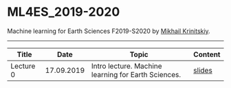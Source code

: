 # ML4ES_2019-2020
Machine learning for Earth Sciences F2019-S2020 by [Mikhail Krinitskiy](https://sail.ocean.ru/viewuser.php?user=krinitsky). 

-------

| Title     | Date       | Topic                                               | Content                                                      |
| --------- | ---------- | --------------------------------------------------- | ------------------------------------------------------------ |
| Lecture 0 | 17.09.2019 | Intro lecture. Machine learning for Earth Sciences. | [slides](https://github.com/MKrinitskiy/ML4ES_2019-2020/blob/master/Lect0/Lect0.pdf) |

